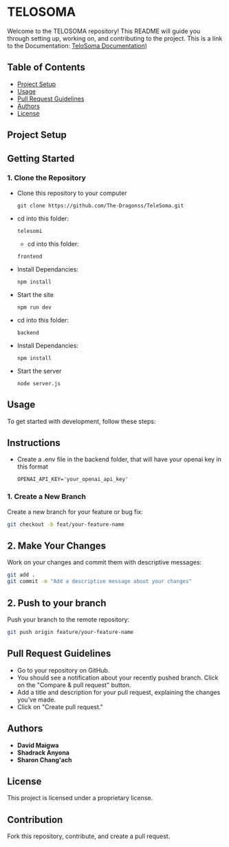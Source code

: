 # TELOSOMA 

Welcome to the TELOSOMA repository! This README will guide you through setting up, working on, and contributing to the project. This is a link to the Documentation: [TeloSoma Documentation](https://drive.google.com/file/d/1Y9M_s16-3jx55_B9glLfm9BwDFZQOLib/view?usp=sharing))

## Table of Contents

- [Project Setup](#project-setup)
- [Usage](#usage)
- [Pull Request Guidelines](#pull-request-guidelines)
- [Authors](#authors)
- [License](#license)

## Project Setup
## Getting Started
### 1. Clone the Repository

- Clone this repository to your computer
  ```
  git clone https://github.com/The-Dragonss/TeleSoma.git
  ```
- cd into this folder:
  ```
  telesomi
  ```
  - cd into this folder:
  ```
  frontend
  ```
- Install Dependancies:
  ```
  npm install
   ```
- Start the site
   ```
  npm run dev
   ```
- cd into this folder:
  ```
  backend
  ```
- Install Dependancies:
  ```
  npm install
   ```
- Start the server
   ```
  node server.js
   ```

## Usage

To get started with development, follow these steps:

## Instructions

- Create a .env file in the backend folder, that will have your openai key in this format
   ```
  OPENAI_API_KEY='your_openai_api_key'
   
   ```

### 1. Create a New Branch

Create a new branch for your feature or bug fix:

```bash
git checkout -b feat/your-feature-name
```
## 2. Make Your Changes

Work on your changes and commit them with descriptive messages:

```bash
git add .
git commit -m "Add a descriptive message about your changes"
```
## 2. Push to your branch

Push your branch to the remote repository:

```bash
git push origin feature/your-feature-name
```

## Pull Request Guidelines
- Go to your repository on GitHub.
- You should see a notification about your recently pushed branch. Click on the "Compare & pull request" button.
- Add a title and description for your pull request, explaining the changes you’ve made.
- Click on "Create pull request."

## Authors
- **David Maigwa** 
- **Shadrack Anyona** 
- **Sharon Chang'ach**

## License

This project is licensed under a proprietary license. 

## Contribution

Fork this repository, contribute, and create a pull request.
